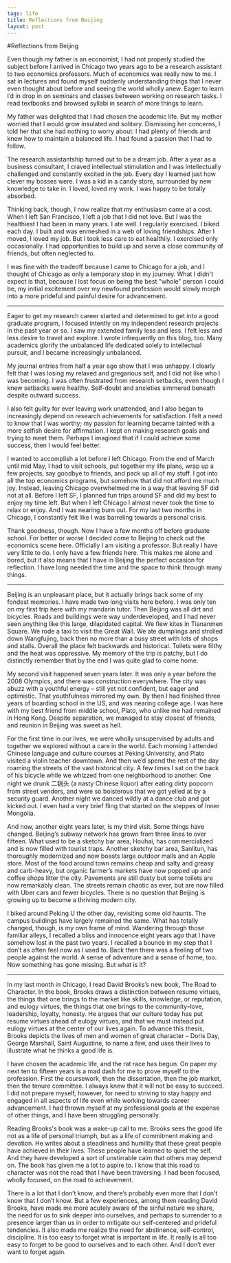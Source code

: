 ```yaml
--- 
tags: life
title: Reflections from Beijing
layout: post
---
```


#Reflections from Beijing

Even though my father is an economist, I had not properly studied the subject before I arrived in Chicago two years ago to be a research assistant to two economics professors. Much of economics was really new to me. I sat in lectures and found myself suddenly understanding things that I never even thought about before and seeing the world wholly anew. Eager to learn I’d in drop in on seminars and classes between working on research tasks. I read textbooks and browsed syllabi in search of more things to learn.

My father was delighted that I had chosen the academic life. But my mother worried that I would grow insulated and solitary. Dismissing her concerns, I told her that she had nothing to worry about: I had plenty of friends and knew how to maintain a balanced life. I had found a passion that I had to follow.

The research assistantship turned out to be a dream job. After a year as a business consultant, I craved intellectual stimulation and I was intellectually challenged and constantly excited in the job. Every day I learned just how clever my bosses were. I was a kid in a candy store, surrounded by new knowledge to take in. I loved, loved my work. I was happy to be totally absorbed.

Thinking back, though, I now realize that my enthusiasm came at a cost. When I left San Francisco, I left a job that I did not love. But I was the healthiest I had been in many years. I ate well. I regularly exercised. I biked each day. I built and was enmeshed in a web of loving friendships. After I moved, I loved my job. But I took less care to eat healthily. I exercised only occasionally. I had opportunities to build up and serve a close community of friends, but often neglected to.

I was fine with the tradeoff because I came to Chicago for a job, and I thought of Chicago as only a temporary stop in my journey. What I didn't expect is that, because I lost focus on being the best "whole" person I could be, my initial excitement over my newfound profession would slowly morph into a more prideful and painful desire for advancement.

------

Eager to get my research career started and determined to get into a good graduate program, I focused intently on my independent research projects in the past year or so. I saw my extended family less and less. I felt less and less desire to travel and explore. I wrote infrequently on this blog, too. Many academics glorify the unbalanced life dedicated solely to intellectual pursuit, and I became increasingly unbalanced. 

My journal entries from half a year ago show that I was unhappy. I clearly felt that I was losing my relaxed and gregarious self, and I did not like who I was becoming. I was often frustrated from research setbacks, even though I knew setbacks were healthy. Self-doubt and anxieties simmered beneath despite outward success.

I also felt guilty for ever leaving work unattended, and I also began to increasingly depend on research achievements for satisfaction. I felt a need to know that I was worthy; my passion for learning became tainted with a more selfish desire for affirmation. I kept on making research goals and trying to meet them. Perhaps I imagined that if I could achieve some success, then I would feel better.

I wanted to accomplish a lot before I left Chicago. From the end of March until mid May, I had to visit schools, put together my life plans, wrap up a few projects, say goodbye to friends, and pack up all of my stuff. I got into all the top economics programs, but somehow that did not afford me much joy. Instead, leaving Chicago overwhelmed me in a way that leaving SF did not at all. Before I left SF, I planned fun trips around SF and did my best to enjoy my time left. But when I left Chicago I almost never took the time to relax or enjoy. And I was nearing burn out. For my last two months in Chicago, I constantly felt like I was barreling towards a personal crisis.

Thank goodness, though. Now I have a few months off before graduate school. For better or worse I decided come to Beijing to check out the economics scene here. Officially I am visiting a professor. But really I have very little to do. I only have a few friends here. This makes me alone and bored, but it also means that I have in Beijing the perfect occasion for reflection. I have long needed the time and the space to think through many things.

------

Beijing is an unpleasant place, but it actually brings back some of my fondest memories. I have made two long visits here before. I was only ten on my first trip here with my mandarin tutor. Then Beijing was all dirt and bicycles. Roads and buildings were way underdeveloped, and I had never seen anything like this large, dilapidated capital. We flew kites in Tiananmen Square. We rode a taxi to visit the Great Wall. We ate dumplings and strolled down Wangfujing, back then no more than a busy street with lots of shops and stalls. Overall the place felt backwards and historical. Toilets were filthy and the heat was oppressive. My memory of the trip is patchy, but I do distinctly remember that by the end I was quite glad to come home.

My second visit happened seven years later. It was only a year before the 2008 Olympics, and there was construction everywhere. The city was abuzz with a youthful energy – still yet not confident, but eager and optimistic. That youthfulness mirrored my own. By then I had finished three years of boarding school in the US, and was nearing college age. I was here with my best friend from middle school, Plato, who unlike me had remained in Hong Kong. Despite separation, we managed to stay closest of friends, and reunion in Beijing was sweet as hell.

For the first time in our lives, we were wholly unsupervised by adults and together we explored without a care in the world. Each morning I attended Chinese language and culture courses at Peking University, and Plato visited a violin teacher downtown. And then we’d spend the rest of the day roaming the streets of the vast historical city. A few times I sat on the back of his bicycle while we whizzed from one neighborhood to another. One night we drunk 二锅头 (a nasty Chinese liquor) after eating dirty popcorn from street vendors, and were so boisterous that we got yelled at by a security guard. Another night we danced wildly at a dance club and got kicked out. I even had a very brief fling that started on the steppes of Inner Mongolia.

And now, another eight years later, is my third visit. Some things have changed. Beijing’s subway network has grown from three lines to over fifteen. What used to be a sketchy bar area, Houhai, has commercialized and is now filled with tourist traps. Another sketchy bar area, Sanlitun, has thoroughly modernized and now boasts large outdoor malls and an Apple store. Most of the food around town remains cheap and salty and greasy and carb-heavy, but organic farmer’s markets have now popped up and coffee shops litter the city. Pavements are still dusty but some toilets are now remarkably clean. The streets remain chaotic as ever, but are now filled with Uber cars and fewer bicycles. There is no question that Beijing is growing up to become a thriving modern city.

I biked around Peking U the other day, revisiting some old haunts. The campus buildings have largely remained the same. What has totally changed, though, is my own frame of mind. Wandering through those familiar alleys, I recalled a bliss and innocence eight years ago that I have somehow lost in the past two years. I recalled a bounce in my step that I don’t as often feel now as I used to. Back then there was a feeling of two people against the world. A sense of adventure and a sense of home, too. Now something has gone missing. But what is it?

------

In my last month in Chicago, I read David Brooks’s new book, The Road to Character. In the book, Brooks draws a distinction between resume virtues, the things that one brings to the market like skills, knowledge, or reputation, and eulogy virtues, the things that one brings to the community–love, leadership, loyalty, honesty. He argues that our culture today has put resume virtues ahead of eulogy virtues, and that we must instead put eulogy virtues at the center of our lives again. To advance this thesis, Brooks depicts the lives of men and women of great character – Doris Day, George Marshall, Saint Augustine, to name a few, and uses their lives to illustrate what he thinks a good life is.

I have chosen the academic life, and the rat race has begun. On paper my next ten to fifteen years is a mad dash for me to prove myself to the profession. First the coursework, then the dissertation, then the job market, then the tenure committee. I always knew that it will not be easy to succeed. I did not prepare myself, however, for need to striving to stay happy and engaged in all aspects of life even while working towards career advancement. I had thrown myself at my professional goals at the expense of other things, and I have been struggling personally.

Reading Brooks's book was a wake-up call to me. Brooks sees the good life not as a life of personal triumph, but as a life of commitment making and devotion. He writes about a steadiness and humility that these great people have achieved in their lives. These people have learned to quiet the self. And they have developed a sort of unstirrable calm that others may depend on. The book has given me a lot to aspire to. I know that this road to character was not the road that I have been traversing. I had been focused, wholly focused, on the road to achievement.

There is a lot that I don’t know, and there’s probably even more that I don’t know that I don’t know. But a few experiences, among them reading David Brooks, have made me more acutely aware of the sinful nature we share, the need for us to sink deeper into ourselves, and perhaps to surrender to a presence larger than us in order to mitigate our self-centered and prideful tendencies. It also made me realize the need for abstinence, self-control, discipline. It is too easy to forget what is important in life. It really is all too easy to forget to be good to ourselves and to each other. And I don’t ever want to forget again. 
